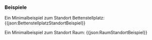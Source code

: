 ### Beispiele

Ein Minimalbeispiel zum Standort Bettenstellplatz:
{{json:BettenstellplatzStandortBeispiel}}


Ein Minimalbeispiel zum Standort Raum:
{{json:RaumStandortBeispiel}}

